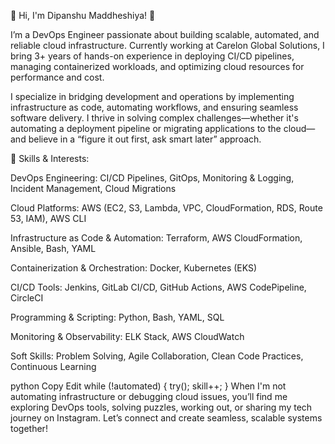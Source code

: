 👋 Hi, I'm Dipanshu Maddheshiya! 🚀

I’m a DevOps Engineer passionate about building scalable, automated, and reliable cloud infrastructure. Currently working at Carelon Global Solutions, I bring 3+ years of hands-on experience in deploying CI/CD pipelines, managing containerized workloads, and optimizing cloud resources for performance and cost.

I specialize in bridging development and operations by implementing infrastructure as code, automating workflows, and ensuring seamless software delivery. I thrive in solving complex challenges—whether it's automating a deployment pipeline or migrating applications to the cloud—and believe in a “figure it out first, ask smart later” approach.

🔧 Skills & Interests:

DevOps Engineering:
CI/CD Pipelines, GitOps, Monitoring & Logging, Incident Management, Cloud Migrations

Cloud Platforms:
AWS (EC2, S3, Lambda, VPC, CloudFormation, RDS, Route 53, IAM), AWS CLI

Infrastructure as Code & Automation:
Terraform, AWS CloudFormation, Ansible, Bash, YAML

Containerization & Orchestration:
Docker, Kubernetes (EKS)

CI/CD Tools:
Jenkins, GitLab CI/CD, GitHub Actions, AWS CodePipeline, CircleCI

Programming & Scripting:
Python, Bash, YAML, SQL

Monitoring & Observability:
ELK Stack, AWS CloudWatch

Soft Skills:
Problem Solving, Agile Collaboration, Clean Code Practices, Continuous Learning

python
Copy
Edit
while (!automated) {
    try();
    skill++;
}
When I'm not automating infrastructure or debugging cloud issues, you’ll find me exploring DevOps tools, solving puzzles, working out, or sharing my tech journey on Instagram. Let’s connect and create seamless, scalable systems together!

